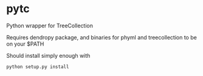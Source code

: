 pytc
====

Python wrapper for TreeCollection

Requires dendropy package, and binaries for phyml and treecollection to be on your $PATH

Should install simply enough with
    
    python setup.py install

